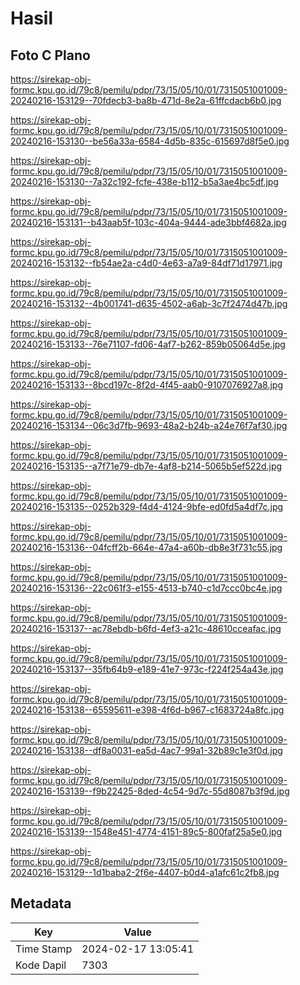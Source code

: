 # Hasil

## Foto C Plano

https://sirekap-obj-formc.kpu.go.id/79c8/pemilu/pdpr/73/15/05/10/01/7315051001009-20240216-153129--70fdecb3-ba8b-471d-8e2a-61ffcdacb6b0.jpg

https://sirekap-obj-formc.kpu.go.id/79c8/pemilu/pdpr/73/15/05/10/01/7315051001009-20240216-153130--be56a33a-6584-4d5b-835c-615697d8f5e0.jpg

https://sirekap-obj-formc.kpu.go.id/79c8/pemilu/pdpr/73/15/05/10/01/7315051001009-20240216-153130--7a32c192-fcfe-438e-b112-b5a3ae4bc5df.jpg

https://sirekap-obj-formc.kpu.go.id/79c8/pemilu/pdpr/73/15/05/10/01/7315051001009-20240216-153131--b43aab5f-103c-404a-9444-ade3bbf4682a.jpg

https://sirekap-obj-formc.kpu.go.id/79c8/pemilu/pdpr/73/15/05/10/01/7315051001009-20240216-153132--fb54ae2a-c4d0-4e63-a7a9-84df71d17971.jpg

https://sirekap-obj-formc.kpu.go.id/79c8/pemilu/pdpr/73/15/05/10/01/7315051001009-20240216-153132--4b001741-d635-4502-a6ab-3c7f2474d47b.jpg

https://sirekap-obj-formc.kpu.go.id/79c8/pemilu/pdpr/73/15/05/10/01/7315051001009-20240216-153133--76e71107-fd06-4af7-b262-859b05064d5e.jpg

https://sirekap-obj-formc.kpu.go.id/79c8/pemilu/pdpr/73/15/05/10/01/7315051001009-20240216-153133--8bcd197c-8f2d-4f45-aab0-9107076927a8.jpg

https://sirekap-obj-formc.kpu.go.id/79c8/pemilu/pdpr/73/15/05/10/01/7315051001009-20240216-153134--06c3d7fb-9693-48a2-b24b-a24e76f7af30.jpg

https://sirekap-obj-formc.kpu.go.id/79c8/pemilu/pdpr/73/15/05/10/01/7315051001009-20240216-153135--a7f71e79-db7e-4af8-b214-5065b5ef522d.jpg

https://sirekap-obj-formc.kpu.go.id/79c8/pemilu/pdpr/73/15/05/10/01/7315051001009-20240216-153135--0252b329-f4d4-4124-9bfe-ed0fd5a4df7c.jpg

https://sirekap-obj-formc.kpu.go.id/79c8/pemilu/pdpr/73/15/05/10/01/7315051001009-20240216-153136--04fcff2b-664e-47a4-a60b-db8e3f731c55.jpg

https://sirekap-obj-formc.kpu.go.id/79c8/pemilu/pdpr/73/15/05/10/01/7315051001009-20240216-153136--22c061f3-e155-4513-b740-c1d7ccc0bc4e.jpg

https://sirekap-obj-formc.kpu.go.id/79c8/pemilu/pdpr/73/15/05/10/01/7315051001009-20240216-153137--ac78ebdb-b6fd-4ef3-a21c-48610cceafac.jpg

https://sirekap-obj-formc.kpu.go.id/79c8/pemilu/pdpr/73/15/05/10/01/7315051001009-20240216-153137--35fb64b9-e189-41e7-973c-f224f254a43e.jpg

https://sirekap-obj-formc.kpu.go.id/79c8/pemilu/pdpr/73/15/05/10/01/7315051001009-20240216-153138--65595611-e398-4f6d-b967-c1683724a8fc.jpg

https://sirekap-obj-formc.kpu.go.id/79c8/pemilu/pdpr/73/15/05/10/01/7315051001009-20240216-153138--df8a0031-ea5d-4ac7-99a1-32b89c1e3f0d.jpg

https://sirekap-obj-formc.kpu.go.id/79c8/pemilu/pdpr/73/15/05/10/01/7315051001009-20240216-153139--f9b22425-8ded-4c54-9d7c-55d8087b3f9d.jpg

https://sirekap-obj-formc.kpu.go.id/79c8/pemilu/pdpr/73/15/05/10/01/7315051001009-20240216-153139--1548e451-4774-4151-89c5-800faf25a5e0.jpg

https://sirekap-obj-formc.kpu.go.id/79c8/pemilu/pdpr/73/15/05/10/01/7315051001009-20240216-153129--1d1baba2-2f6e-4407-b0d4-a1afc61c2fb8.jpg


## Metadata

| Key        | Value               |
| ---------- | ------------------- |
| Time Stamp | 2024-02-17 13:05:41 |
| Kode Dapil | 7303                |



